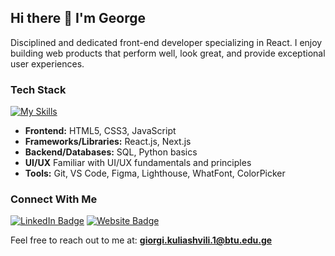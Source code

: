 <h2>Hi there 👋 I'm George</h2>

Disciplined and dedicated front-end developer specializing in React. I enjoy building web products that perform well, look great, and provide exceptional user experiences.

### Tech Stack

[![My Skills](https://skillicons.dev/icons?i=html,css,js,react,nextjs,mysql)](https://skillicons.dev)

- **Frontend:** HTML5, CSS3, JavaScript
- **Frameworks/Libraries:** React.js, Next.js
- **Backend/Databases:** SQL, Python basics
- **UI/UX** Familiar with UI/UX fundamentals and principles
- **Tools:** Git, VS Code, Figma, Lighthouse, WhatFont, ColorPicker

### Connect With Me

[![LinkedIn Badge](https://img.shields.io/badge/-George_Kuliashvili-blue?style=flat-square&logo=Linkedin&logoColor=white&link=https://www.linkedin.com/in/kuliashvili/)](https://www.linkedin.com/in/kuliashvili/)
[![Website Badge](https://img.shields.io/badge/-giokulo.com-black?style=flat-square&logo=firefox&logoColor=white&link=https://giokulo.com)](https://giokulo.com)


Feel free to reach out to me at: **giorgi.kuliashvili.1@btu.edu.ge**
